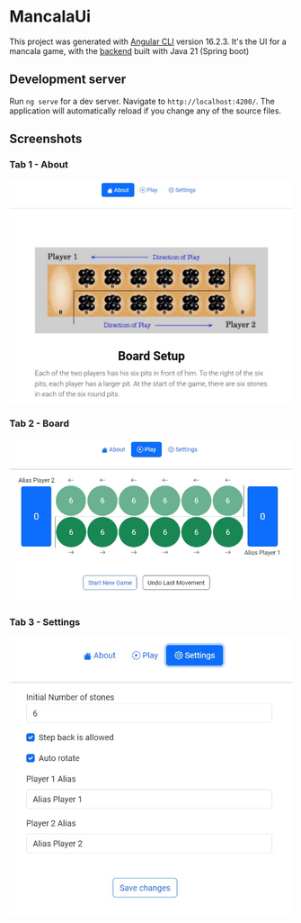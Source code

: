 # MancalaUi

This project was generated with [Angular CLI](https://github.com/angular/angular-cli) version 16.2.3. It's the UI for a mancala game, with the [backend](https://github.com/erickturcios/mancala-backend) built with Java 21 (Spring boot)

## Development server

Run `ng serve` for a dev server. Navigate to `http://localhost:4200/`. The application will automatically reload if you change any of the source files.

## Screenshots

### Tab 1 - About

![start](src/assets/img/play-ui-01.jpg)

### Tab 2 - Board

![start](src/assets/img/play-ui-02.jpg)

### Tab 3 - Settings

![start](src/assets/img/play-ui-03.jpg)


